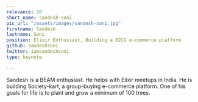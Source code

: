 ```yaml
---
relevance: 10
short_name: sandesh-soni
pic_url: "/assets/images/sandesh-soni.jpg"
firstname: Sandesh
lastname: Soni
position: Elixir Enthusiast, Building a B2CG e-commerce platform
github: sandeshsoni
twitter: iamsandeshsoni
type: keynote

---
```

Sandesh is a BEAM enthusiast. He helps with Elixir meetups in India. He is building Society-kart, a group-buying e-commerce platform. One of his goals for life is to plant and grow a minimum of 100 trees.